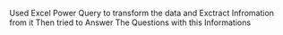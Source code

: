 Used Excel Power Query to transform the data and Exctract Infromation from it
Then tried to Answer The Questions with this Informations
